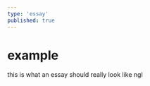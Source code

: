 ```yaml
---
type: 'essay'
published: true
---
```


# example

this is what an essay should really look like ngl
